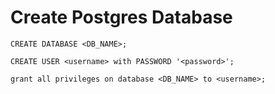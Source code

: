 # Create Postgres Database

```
CREATE DATABASE <DB_NAME>;

CREATE USER <username> with PASSWORD '<password>';

grant all privileges on database <DB_NAME> to <username>;
```

